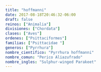 ```yaml
---
title: "hoffmanni"
date: 2017-08-18T20:46:32-06:00
draft: false
reinos: ["Animalia"]
divisiones: ["Chordata"]
clases: ["Aves"]
ordenes: ["Psittaciformes"]
familias: ["Psittacidae "]
generos: ["Pyrrhura"]
nombre_cientifico: "Pyrrhura hoffmanni"
nombre_comun: "Perico Aliazufrado"
nombre_ingles: "Sulphur-winged Parakeet"
---
```

